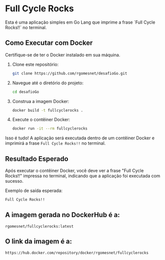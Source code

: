 # Full Cycle Rocks

Esta é uma aplicação simples em Go Lang que imprime a frase ´Full Cycle Rocks!!´ no terminal.

## Como Executar com Docker

Certifique-se de ter o Docker instalado em sua máquina.

1. Clone este repositório:

    ```bash
    git clone https://github.com/rgomesnet/desafioGo.git
    ```

2. Navegue até o diretório do projeto:

    ```bash
    cd desafioGo
    ```

3. Construa a imagem Docker:

    ```bash
    docker build -t fullcyclerocks .
    ```

4. Execute o contêiner Docker:

    ```bash
    docker run -it --rm fullcyclerocks
    ```

Isso é tudo! A aplicação será executada dentro de um contêiner Docker e imprimirá a frase `Full Cycle Rocks!!` no terminal.

## Resultado Esperado

Após executar o contêiner Docker, você deve ver a frase "Full Cycle Rocks!!" impressa no terminal, indicando que a aplicação foi executada com sucesso.

Exemplo de saída esperada:

```bash
Full Cycle Rocks!!
```

## A imagem gerada no DockerHub é a: 
    rgomesnet/fullcyclerocks:latest
## O link da imagem é a:
    https://hub.docker.com/repository/docker/rgomesnet/fullcyclerocks
